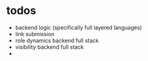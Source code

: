 # todos

- backend logic (specifically full layered languages)
- link submission
- role dynamics backend full stack 
- visibility backend full stack
- 